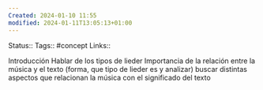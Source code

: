 ```yaml
---
Created: 2024-01-10 11:55
modified: 2024-01-11T13:05:13+01:00
---
```

Status:: 
Tags:: #concept 
Links:: 

Introducción
Hablar de los tipos de lieder
Importancia de la relación entre la música y el texto (forma, que tipo de lieder es y analizar)
buscar distintas aspectos que relacionan la música con el significado del texto


